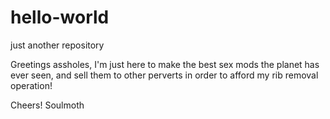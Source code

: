# hello-world
just another repository


Greetings assholes, I'm just here to make the best sex mods the planet has ever seen, and sell them to other perverts in order to afford my rib removal operation!

Cheers!
Soulmoth
